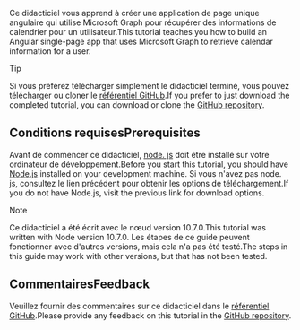 <!-- markdownlint-disable MD002 MD041 -->

<span data-ttu-id="795b0-101">Ce didacticiel vous apprend à créer une application de page unique angulaire qui utilise Microsoft Graph pour récupérer des informations de calendrier pour un utilisateur.</span><span class="sxs-lookup"><span data-stu-id="795b0-101">This tutorial teaches you how to build an Angular single-page app that uses Microsoft Graph to retrieve calendar information for a user.</span></span>

> [!TIP]
> <span data-ttu-id="795b0-102">Si vous préférez télécharger simplement le didacticiel terminé, vous pouvez télécharger ou cloner le [référentiel GitHub](https://github.com/microsoftgraph/msgraph-training-angularspa).</span><span class="sxs-lookup"><span data-stu-id="795b0-102">If you prefer to just download the completed tutorial, you can download or clone the [GitHub repository](https://github.com/microsoftgraph/msgraph-training-angularspa).</span></span>

## <a name="prerequisites"></a><span data-ttu-id="795b0-103">Conditions requises</span><span class="sxs-lookup"><span data-stu-id="795b0-103">Prerequisites</span></span>

<span data-ttu-id="795b0-104">Avant de commencer ce didacticiel, [node. js](https://nodejs.org) doit être installé sur votre ordinateur de développement.</span><span class="sxs-lookup"><span data-stu-id="795b0-104">Before you start this tutorial, you should have [Node.js](https://nodejs.org) installed on your development machine.</span></span> <span data-ttu-id="795b0-105">Si vous n'avez pas node. js, consultez le lien précédent pour obtenir les options de téléchargement.</span><span class="sxs-lookup"><span data-stu-id="795b0-105">If you do not have Node.js, visit the previous link for download options.</span></span>

> [!NOTE]
> <span data-ttu-id="795b0-106">Ce didacticiel a été écrit avec le nœud version 10.7.0.</span><span class="sxs-lookup"><span data-stu-id="795b0-106">This tutorial was written with Node version 10.7.0.</span></span> <span data-ttu-id="795b0-107">Les étapes de ce guide peuvent fonctionner avec d'autres versions, mais cela n'a pas été testé.</span><span class="sxs-lookup"><span data-stu-id="795b0-107">The steps in this guide may work with other versions, but that has not been tested.</span></span>

## <a name="feedback"></a><span data-ttu-id="795b0-108">Commentaires</span><span class="sxs-lookup"><span data-stu-id="795b0-108">Feedback</span></span>

<span data-ttu-id="795b0-109">Veuillez fournir des commentaires sur ce didacticiel dans le [référentiel GitHub](https://github.com/microsoftgraph/msgraph-training-angularspa).</span><span class="sxs-lookup"><span data-stu-id="795b0-109">Please provide any feedback on this tutorial in the [GitHub repository](https://github.com/microsoftgraph/msgraph-training-angularspa).</span></span>